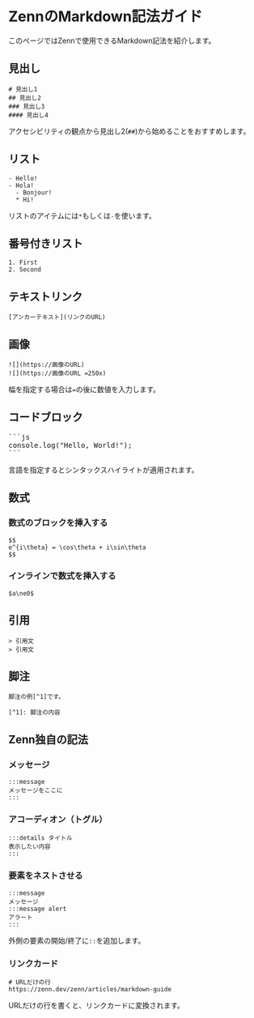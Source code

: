 # ZennのMarkdown記法ガイド

このページではZennで使用できるMarkdown記法を紹介します。

## 見出し

```
# 見出し1
## 見出し2
### 見出し3
#### 見出し4
```

アクセシビリティの観点から見出し2(`##`)から始めることをおすすめします。

## リスト

```
- Hello!
- Hola!
  - Bonjour!
  * Hi!
```

リストのアイテムには`*`もしくは`-`を使います。

## 番号付きリスト

```
1. First
2. Second
```

## テキストリンク

```
[アンカーテキスト](リンクのURL)
```

## 画像

```
![](https://画像のURL)
![](https://画像のURL =250x)
```
幅を指定する場合は`=`の後に数値を入力します。

## コードブロック

<pre>
```js
console.log("Hello, World!");
```
</pre>

言語を指定するとシンタックスハイライトが適用されます。

## 数式

### 数式のブロックを挿入する

```
$$
e^{i\theta} = \cos\theta + i\sin\theta
$$
```

### インラインで数式を挿入する

```
$a\ne0$
```

## 引用

```
> 引用文
> 引用文
```

## 脚注

```
脚注の例[^1]です。

[^1]: 脚注の内容
```

## Zenn独自の記法

### メッセージ

```
:::message
メッセージをここに
:::
```

### アコーディオン（トグル）

```
:::details タイトル
表示したい内容
:::
```

### 要素をネストさせる

```
:::message
メッセージ
:::message alert
アラート
:::
```

外側の要素の開始/終了に`::`を追加します。

### リンクカード

```
# URLだけの行
https://zenn.dev/zenn/articles/markdown-guide
```

URLだけの行を書くと、リンクカードに変換されます。
